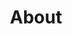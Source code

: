 ---
layout: about
title: About
locale: en
portal:
    top_text: <em>We live music</em> so strong that our enthusiasm makes many dreams come true.
about:
    s1_title: <h1><em>Pri</em>ma <em>M</em>u<em>s</em>ik is an attitude.</h1>
    s1_content: <h3>Make music and enjoy it.</h3>
        <p>We make music that people likes and enjoy the enormous happiness it brings to us.
        Our motivation comes from the need of perfectioning our skills, comes from the desire of realising our dream,
        but most importantly it comes from the pleasure of creating and sharing music pieces together.</p>
        <p>At Prims, there is no complex concept or fancy melody, we are just a group of happy musicians with our joyful music.</p>
        <h3>Good music is a quality.</h3>
        <p>Good music is never made by coincidence. Sometimes we repeat a rhythm over and over again to make it right, 
        sometimes we debate simply because of disagreement on a pitch, sometimes we think really hard to find a unique sound.
        We try our best to create music pieces full of vitality, that can influence people.</p>
        <p>Rigorous, is the key of our creativity at Prims.</p>
        <h3>Music is inheritance of life.</h3>
        <p>Music is everywhere in our lives. The rhythm of car's turn signals, the sound of newspapers in cafeteria
        and the knocking bell on square. We are all part of the music, we are all players of this "city symphony".</p>
        <p>Music is abstract, but can easily resonate with hearts. It is not as straightforward as text, nor as specific as image.
        It is like a gem-blue stream, gently flowing into our hearts, gives us comfort. Or a bright nightlight, illuminate our way back home.</p>
        <p>At Prims, we are committed to spread the culture and heritage of music because we do care about them.</p>
    s2_title: <h1>Our music</h1>
    s2_content: <p>At the beginning that we founded Prims, we didn't have very clear objectives, nor attach to any fixed music style. 
        We just want to make something "different". Our musicians all have different experiences, different cultural backgrounds.
        This happens to be a unique asset for us. We had the opportunity to mix our ideas, inspire from each other and find our own style.
        We do not want to define our music, nor want to exclude any existing music style, so "fusion" has become the core of our works.</p>
        <p>We have professional backgrounds in occidental music and ethnic feelings in oriental culture. With this advantage we start to tryout some of our ideas.
        For example, use occidental instruments in "Mo Li Hua (Jasmine flower)", <a href="/en/work/001-saima"><em>"Sai Ma (Horse racing)"</em></a> and other traditional Chinese music pieces. 
        Or the other way round, add oriental feelings into well known western favorites like <a href="/en/work/002-libertango"><em>"Libertango"</em></a> and "Tico Tico". Works mixing of Chinese and occidental music styles are naturally born.
        Of course, this is just a beginning. We are constantly refreshing our ideas and will bring more works of this type to the public.</p>
        <p>Actually "fusion" is not new. In China, more and more composers use occidental elements in their works.
        Such as the famous composer and conductor <a href="http://en.wikipedia.org/wiki/Tan_Dun" target="_blank"><em>Tan Dun</em></a>,
        professor and composition director of the Chinese Central Conservatory of Music <a href="http://en.wikipedia.org/wiki/Ye_Xiaogang" target="_blank"><em>Ye Xiaogang</em></a>.
        Their works have the characteristics of both occidental and oriental music, and are often performed with modern interpretation techniques,
        which emphasized the very unique charm of their works. To some extent, they inspired us a lot and encouraged us to continue to make good music.</p>
    s3_title: <h1>Munich city</h1>
    s3_content: <p>For a professional musician, cities like Vienna, Paris, New York, Munich, London, Moscow etc. have a very special meaning.</p>
        <p>Munich, next to Mozart's hometown Salzburg, has an important place in the classical music world. In such a diverse city, 
        whether classical, modern, jazz or folk music, they are staged every day. We have the world-famous Munich Philharmonic, 
        Bavarian Radio Symphony Orchestra and the Bavarian State Opera. Every year the Summer Opera Festival will be held here in Munich. 
        In just 35 days, around 20 different operas are staged. They attract thousands of music lovers from around the world. 
        In Munich, every street, church or castle, resonate with all kind of melodies. Music is a important part of the everyday life in Munich.</p>
        <p>Because Munich is so diverse and inclusive, we have chosen to set up Prims Studio here. 
        We believe we will encounter more peoples like us who love music. Together, we could build a world of our own.</p>
---